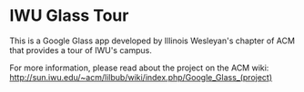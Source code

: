 IWU Glass Tour
=======

This is a Google Glass app developed by Illinois Wesleyan's chapter of ACM
that provides a tour of IWU's campus.

For more information, please read about the project on the ACM wiki: http://sun.iwu.edu/~acm/lilbub/wiki/index.php/Google_Glass_(project)
